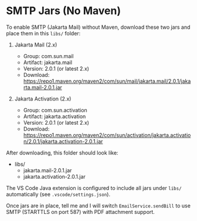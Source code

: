 # SMTP Jars (No Maven)

To enable SMTP (Jakarta Mail) without Maven, download these two jars and place them in this `libs/` folder:

1. Jakarta Mail (2.x)
   - Group: com.sun.mail
   - Artifact: jakarta.mail
   - Version: 2.0.1 (or latest 2.x)
   - Download: https://repo1.maven.org/maven2/com/sun/mail/jakarta.mail/2.0.1/jakarta.mail-2.0.1.jar

2. Jakarta Activation (2.x)
   - Group: com.sun.activation
   - Artifact: jakarta.activation
   - Version: 2.0.1 (or latest 2.x)
   - Download: https://repo1.maven.org/maven2/com/sun/activation/jakarta.activation/2.0.1/jakarta.activation-2.0.1.jar

After downloading, this folder should look like:

- libs/
  - jakarta.mail-2.0.1.jar
  - jakarta.activation-2.0.1.jar

The VS Code Java extension is configured to include all jars under `libs/` automatically (see `.vscode/settings.json`).

Once jars are in place, tell me and I will switch `EmailService.sendBill` to use SMTP (STARTTLS on port 587) with PDF attachment support.
